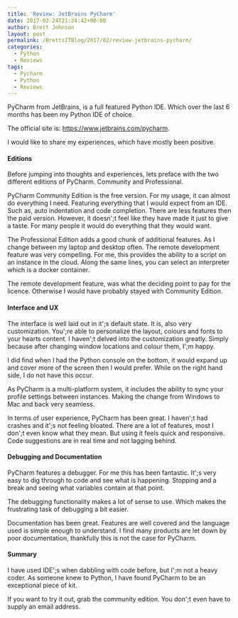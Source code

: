 ```yaml
---
title: 'Review: JetBrains PyCharm'
date: 2017-02-24T21:24:42+00:00
author: Brett Johnson
layout: post
permalink: /BrettsITBlog/2017/02/review-jetbrains-pycharm/
categories:
  - Python
  - Reviews
tags:
  - Pycharm
  - Python
  - Reviews
---
```


PyCharm from JetBrains, is a full featured Python IDE. Which over the last 6 months has been my Python IDE of choice.

The official site is: <https://www.jetbrains.com/pycharm>.

I would like to share my experiences, which have mostly been positive.

#### Editions

Before jumping into thoughts and experiences, lets preface with the two different editions of PyCharm. Community and Professional.

PyCharm Community Edition is the free version. For my usage, it can almost do everything I need. Featuring everything that I would expect from an IDE. Such as, auto indentation and code completion. There are less features then the paid version. However, it doesn';t feel like they have made it just to give a taste. For many people it would do everything that they would want.

The Professional Edition adds a good chunk of additional features. As I change between my laptop and desktop often. The remote development feature was very compelling. For me, this provides the ability to a script on an instance in the cloud. Along the same lines, you can select an interpreter which is a docker container.

The remote development feature, was what the deciding point to pay for the licence. Otherwise I would have probably stayed with Community Edition.

#### Interface and UX

The interface is well laid out in it';s default state. It is, also very customization. You';re able to personalize the layout, colours and fonts to your hearts content. I haven';t delved into the customization greatly. Simply because after changing window locations and colour them, I';m happy.

I did find when I had the Python console on the bottom, it would expand up and cover more of the screen then I would prefer. While on the right hand side, I do not have this occur.

As PyCharm is a multi-platform system, it includes the ability to sync your profile settings between instances. Making the change from Windows to Mac and back very seamless.

In terms of user experience, PyCharm has been great. I haven';t had crashes and it';s not feeling bloated. There are a lot of features, most I don';t even know what they mean. But using it feels quick and responsive. Code suggestions are in real time and not lagging behind.

#### Debugging and Documentation

PyCharm features a debugger. For me this has been fantastic. It';s very easy to dig through to code and see what is happening. Stopping and a break and seeing what variables contain at that point.

The debugging functionality makes a lot of sense to use. Which makes the frustrating task of debugging a bit easier.

Documentation has been great. Features are well covered and the language used is simple enough to understand. I find many products are let down by poor documentation, thankfully this is not the case for PyCharm.

#### Summary

I have used IDE';s when dabbling with code before, but I';m not a heavy coder. As someone knew to Python, I have found PyCharm to be an exceptional piece of kit.

If you want to try it out, grab the community edition. You don';t even have to supply an email address.